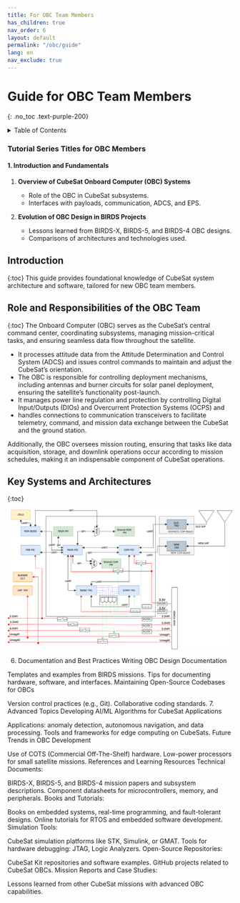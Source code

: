 ```yaml
---
title: For OBC Team Members
has_children: true
nav_order: 6
layout: default
permalink: "/obc/guide"
lang: en
nav_exclude: true
---
```


# Guide for OBC Team Members
{: .no_toc .text-purple-200}

<details markdown="block">
<summary>Table of Contents</summary>

- Table of Contents
{:toc}

</details>

### **Tutorial Series Titles for OBC Members**
#### **1. Introduction and Fundamentals**
1. **Overview of CubeSat Onboard Computer (OBC) Systems**
   - Role of the OBC in CubeSat subsystems.
   - Interfaces with payloads, communication, ADCS, and EPS.

2. **Evolution of OBC Design in BIRDS Projects**
   - Lessons learned from BIRDS-X, BIRDS-5, and BIRDS-4 OBC designs.
   - Comparisons of architectures and technologies used.

## Introduction
{:toc}
This guide provides foundational knowledge of CubeSat system architecture and software, tailored for new OBC team members.


## Role and Responsibilities of the OBC Team
{:toc}
The Onboard Computer (OBC) serves as the CubeSat’s central command center, coordinating subsystems, managing mission-critical tasks, and ensuring seamless data flow throughout the satellite. 
- It processes attitude data from the Attitude Determination and Control System (ADCS) and issues control commands to maintain and adjust the CubeSat’s orientation. 
- The OBC is responsible for controlling deployment mechanisms, including antennas and burner circuits for solar panel deployment, ensuring the satellite’s functionality post-launch. 
- It manages power line regulation and protection by controlling Digital Input/Outputs (DIOs) and Overcurrent Protection Systems (OCPS) and 
- handles connections to communication transceivers to facilitate telemetry, command, and mission data exchange between the CubeSat and the ground station. 

Additionally, the OBC oversees mission routing, ensuring that tasks like data acquisition, storage, and downlink operations occur according to mission schedules, making it an indispensable component of CubeSat operations.


## Key Systems and Architectures
{:toc}
  <p>
    <img alt="OBC-detailed-block-diagram" src="https://github.com/BIRDSOpenSource/BIRDSRP-OBC/blob/main/Diagrams/obc-detailed-block-diagram.png">
  </p> 


6. Documentation and Best Practices
Writing OBC Design Documentation

Templates and examples from BIRDS missions.
Tips for documenting hardware, software, and interfaces.
Maintaining Open-Source Codebases for OBCs

Version control practices (e.g., Git).
Collaborative coding standards.
7. Advanced Topics
Developing AI/ML Algorithms for CubeSat Applications

Applications: anomaly detection, autonomous navigation, and data processing.
Tools and frameworks for edge computing on CubeSats.
Future Trends in OBC Development

Use of COTS (Commercial Off-The-Shelf) hardware.
Low-power processors for small satellite missions.
References and Learning Resources
Technical Documents:

BIRDS-X, BIRDS-5, and BIRDS-4 mission papers and subsystem descriptions.
Component datasheets for microcontrollers, memory, and peripherals.
Books and Tutorials:

Books on embedded systems, real-time programming, and fault-tolerant designs.
Online tutorials for RTOS and embedded software development.
Simulation Tools:

CubeSat simulation platforms like STK, Simulink, or GMAT.
Tools for hardware debugging: JTAG, Logic Analyzers.
Open-Source Repositories:

CubeSat Kit repositories and software examples.
GitHub projects related to CubeSat OBCs.
Mission Reports and Case Studies:

Lessons learned from other CubeSat missions with advanced OBC capabilities.